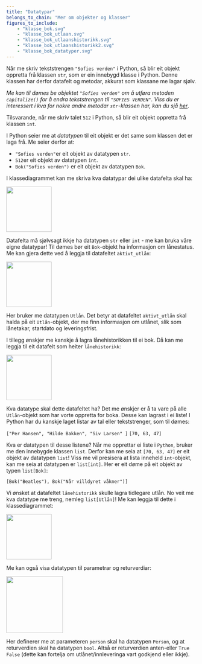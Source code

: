 ```yaml
---
title: "Datatypar"
belongs_to_chain: "Mer om objekter og klasser"
figures_to_include:
	- "klasse_bok.svg"
	- "klasse_bok_utlaan.svg"
	- "klasse_bok_utlaanshistorikk.svg"
	- "klasse_bok_utlaanshistorikk2.svg"
	- "klasse_bok_datatyper.svg"
---
```


Når me skriv tekststrengen `"Sofies verden"` i Python, så blir eit objekt oppretta frå klassen `str`, som er ein innebygd klasse i Python. Denne klassen har derfor datafelt og metodar, akkurat som klassane me lagar sjølv.

*Me kan til dømes be objektet `"Sofies verden"` om å utføra metoden `capitalize()` for å endra tekststrengen til `"SOFIES VERDEN"`. Viss du er interessert i kva for nokre andre metodar `str`-klassen har, kan du sjå [her](https://docs.python.org/3/library/stdtypes.html#string-methods)*.

Tilsvarande, når me skriv talet `512` i Python, så blir eit objekt oppretta frå klassen `int`.

I Python seier me at *datatypen* til eit objekt er det same som klassen det er laga frå. Me seier derfor at:

* `"Sofies verden"`er eit objekt av datatypen `str`.
* `512`er eit objekt av datatypen `int`.
* `Bok("Sofies verden")` er eit objekt av datatypen `Bok`.

I klassediagrammet kan me skriva kva datatypar dei ulike datafelta skal ha:

<img src="/media/markdowncontent/assosiated_files/klasse_bok.svg" width="120"> 

Datafelta  må sjølvsagt ikkje ha datatypen `str` eller `int` - me kan bruka våre eigne datatypar! Til dømes bør eit `Bok`-objekt ha informasjon om lånestatus. Me kan gjera dette ved å leggja til datafeltet `aktivt_utlån`:

<img src="/media/markdowncontent/assosiated_files/klasse_bok_utlaan.svg" width="120">

Her bruker me datatypen `Utlån`.  Det betyr at datafeltet `aktivt_utlån` skal halda på eit `Utlån`-objekt, der me finn informasjon om utlånet, slik som lånetakar, startdato og leveringsfrist.

I tillegg ønskjer me kanskje å lagra lånehistorikken til ei bok. Då kan me leggja til eit datafelt som heiter `lånehistorikk`:

<img src="/media/markdowncontent/assosiated_files/klasse_bok_utlaanshistorikk.svg" width="120">

Kva datatype skal dette datafeltet ha? Det me ønskjer er å ta vare på alle `Utlån`-objekt som har vorte oppretta for boka. Desse kan lagrast i ei liste! I Python har du kanskje laget listar av tal eller tekststrenger, som til dømes:

`["Per Hansen", "Hilde Bakken", "Siv Larsen" ]`
`[70, 63, 47]`

Kva er datatypen til desse listene? Når me opprettar ei liste i `Python`, bruker me den innebygde klassen `list`. Derfor kan me seia at `[70, 63, 47]` er eit objekt av datatypen `list`! Viss me vil presisera at lista inneheld `int`-objekt, kan me seia at datatypen er `list[int]`. Her er eit døme på eit objekt av typen `list[Bok]`:

`[Bok("Beatles"), Bok("Når villdyret våkner")]`

Vi ønsket at datafeltet `lånehistorikk` skulle lagra tidlegare utlån. No veit me kva datatype me treng, nemleg `list[Utlån]`! Me kan leggja til dette i klassediagrammet:

<img src="/media/markdowncontent/assosiated_files/klasse_bok_utlaanshistorikk2.svg" width="120">

Me kan også visa datatypen til parametrar og returverdiar:

<img src="/media/markdowncontent/assosiated_files/klasse_bok_datatyper.svg" width="150">

Her definerer me at parameteren `person` skal ha datatypen `Person`, og at returverdien skal ha datatypen  `bool`. Altså er returverdien anten-eller `True`  `False` (dette kan fortelja om utlånet/innleveringa vart godkjend eller ikkje).

